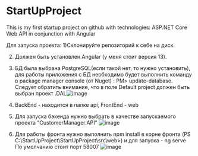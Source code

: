 # StartUpProject
This is my first startup project on github with technologies: ASP.NET Core Web API in conjunction with Angular


Для запуска проекта:
1)Склонируйте репозиторий к себе на диск.

2) Должен быть установлен Angular (у меня стоит версия 13).
3) БД была выбрана PostgreSQL(если такой нет, то нужно установить), для работы приложения с БД необходимо будет выполнить команду в package manager console (от Nuget) : PM> update-database. Следует обратить внимание, что в поле Default project  должен быть выбран проект .DAL![image](https://user-images.githubusercontent.com/82929837/143284031-26fadf4b-65bd-4025-90dd-df5bee39035a.png)

4) BackEnd - находится в папке api, FrontEnd - web
5) Для запуска бэкенда нужно выбрать в качестве запускаемого проекта "CustomerManager.API" ![image](https://user-images.githubusercontent.com/82929837/143283656-d36bcd43-0bfd-424d-a67f-ea829baafc35.png)
6) Для работы фронта нужно выполнить npm install в корне фронта (PS C:\StartUpProject\StartUpProject\src\web>) и для запуска - ng serve
По умолчанию стоит порт 58007
![image](https://user-images.githubusercontent.com/82929837/143284459-14038052-d365-4bab-9aae-f93607af9a9b.png)
